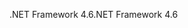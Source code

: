 <span data-ttu-id="d56b0-101">.NET Framework 4.6</span><span class="sxs-lookup"><span data-stu-id="d56b0-101">.NET Framework 4.6</span></span>
